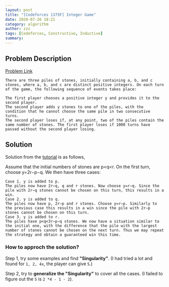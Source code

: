 ```yaml
---
layout: post
title: "[Codeforces 1375F] Integer Game"
date: 2020-07-26 18:21
category: algorithm
author: zzz
tags: [Codeforces, Constructive, Inductive]
summary: 
---
```


## Problem Description
[Problem Link](https://codeforces.com/problemset/problem/1375/F)
```
There are three piles of stones, initially containing a, b, and c stones, where a, b, and c are distinct positive integers. On each turn of the game, the following sequence of events takes place:

The first player chooses a positive integer y and provides it to the second player.
The second player adds y stones to one of the piles, with the condition that he cannot choose the same pile in two consecutive turns.
The second player loses if, at any point, two of the piles contain the same number of stones. The first player loses if 1000 turns have passed without the second player losing.
```

## Solution

Solution from the [tutorial](https://codeforces.com/blog/entry/79731) is as follows,


Assume that the initial numbers of stones are p<q<r. On the first turn, choose y=2r−p−q. We then have three cases:
```
Case 1. y is added to p.
The piles now have 2r−q, q and r stones. Now choose y=r−q. Since the pile with 2r−q stones cannot be chosen on this turn, this results in a win.
Case 2. y is added to q.
The piles now have p, 2r−p and r stones. Choose y=r−p. Similarly to the previous case this results in a win since the pile with 2r−p stones cannot be chosen on this turn.
Case 3. y is added to r.
The piles have p<q<3r−p−q stones. We now have a situation similar to the initial one, with the difference that the pile with the largest number of stones cannot be chosen on the next turn. Thus we may repeat the strategy and obtain a guaranteed win this time.
```


### How to approch the solution?

Step 1, try some examples and find **"Singularity"**. (I had tried a lot and found for `1, 2, 4x`, the player can give `5`.)

Step 2, try to **generalize the "Singularity"** to cover all the cases. (I failed to figure out the `5` is `2 *4 - 1 - 2`).
